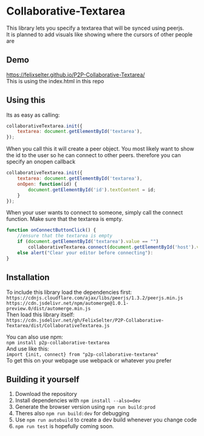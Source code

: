 # Collaborative-Textarea
This library lets you specify a textarea that will be synced using peerjs.  
It is planned to add visuals like showing where the cursors of other people are

## Demo
https://felixselter.github.io/P2P-Collaborative-Textarea/  
This is using the index.html in this repo

## Using this
Its as easy as calling:
```js
collaborativeTextarea.init({
    textarea: document.getElementById('textarea'),
});
```
When you call this it will create a peer object. You most likely want to show the id to the user so he can connect to other peers. therefore you can specify an onopen callback

```js
collaborativeTextarea.init({
    textarea: document.getElementById('textarea'),
    onOpen: function(id) {
        document.getElementById('id').textContent = id;
    }
});     
```

When your user wants to connect to someone, simply call the connect function. Make sure that the textarea is empty.
```js
function onConnectButtonClick() {
    //ensure that the textarea is empty
    if (document.getElementById('textarea').value == "")
        collaborativeTextarea.connect(document.getElementById('host').value);
    else alert("Clear your editor before connecting"):
}
```

## Installation

To include this library load the dependencies first:  
`https://cdnjs.cloudflare.com/ajax/libs/peerjs/1.3.2/peerjs.min.js`  
`https://cdn.jsdelivr.net/npm/automerge@1.0.1-preview.0/dist/automerge.min.js`  
Then load this library itself:  
`https://cdn.jsdelivr.net/gh/FelixSelter/P2P-Collaborative-Textarea/dist/CollaborativeTextarea.js`

You can also use npm:  
`npm install p2p-collaborative-textarea`  
And use like this:  
`import {init, connect} from "p2p-collaborative-textarea"`  
To get this on your webpage use webpack or whatever you prefer


## Building it yourself
1. Download the repository
2. Install dependencies with `npm install --also=dev`   
3. Generate the browser version using `npm run build:prod`  
4. Theres also `npm run build:dev` for debugging
5. Use `npm run autobuild` to create a dev build whenever you change code
6. `npm run test` is hopefully coming soon.
